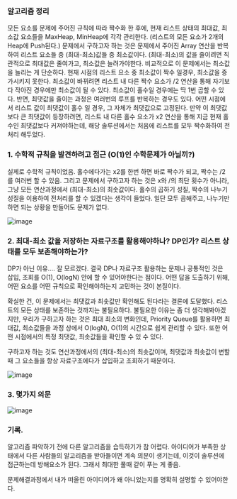 ### 알고리즘 정리

모든 요소를 문제에 주어진 규칙에 따라 짝수화 한 후에, 현재 리스트 상태의 최대값, 최소값 요소들을 MaxHeap, MinHeap에 각각 관리한다. (리스트의 모든 요소가 2개의 Heap에 Push된다.) 문제에서 구하고자 하는 것은 문제에서 주어진 Array 연산을 반복하여 리스트 요소들 중 (최대-최소)값들 중 최소값이다. (최대-최소)의 값을 줄이려면 직관적으로 최대값은 줄여가고, 최소값은 늘려가야한다. 비교적으로 이 문제에서는 최소값을 늘리는 게 단순하다. 현재 시점의 리스트 요소 중 최소값이 짝수 일경우, 최소값을 증가시키지 못한다. 최소값이 바뀌려면 리스트 내 다른 짝수 요소가 /2 연산을 통해 자기보다 작아진 경우에만 최소값이 될 수 있다. 최소값이 홀수일 경우에는 딱 1번 곱할 수 있다. 반면, 최댓값을 줄이는 과정은 여러번의 루프를 반복하는 경우도 있다. 어떤 시점에서 리스트 값이 최댓값이 홀수 일 경우, 그 자체가 최댓값으로 고정된다. 만약 이 최댓값보다 큰 최댓값이 등장하려면, 리스트 내 다른 홀수 요소가 x2 연산을 통해 지금 현재 홀수인 최댓값보다 커져야하는데, 해당 솔루션에서는 처음에 리스트를 모두 짝수화하여 전처리 해두었다.  


### 1. 수학적 규칙을 발견하려고 접근 (O(1)인 수학문제가 아닐끼?)

실제로 수학적 규칙이었음. 홀수에다가는 x2를 한번 하면 바로 짝수가 되고, 짝수는 /2 를 여러번 할 수 있음. 그리고 문제에서 구하고자 하는 것은 x와 /의 최단 횟수가 아니라, 그냥 모든 연산과정에서 (최대-최소)의 최솟값이다. 홀수의 곱하기 성질, 짝수의 나누기 성질을 이용하여 전처리를 할 수 있겠다는 생각이 들었다. 일단 모두 곱해주고, 나누기만 하면 되는 상황을 만들어도 문제가 없다.

![image](https://user-images.githubusercontent.com/16419202/221330396-bae13105-f457-4da0-86cd-7ae585d93f99.png)


### 2. 최대-최소 값을 저장하는 자료구조를 활용해야하나? DP인가? 리스트 상태를 모두 보존해야하는가?

DP가 아닌 이유.... 잘 모르겠다. 결국 DP나 자료구조 활용하는 문제나 공통적인 것은 삽입, 조회를 O(1), O(logN) 안에 할 수 있어야한다는 점이다. 어떤 답을 도출하기 위해, 어떤 요소를 어떤 규칙으로 확인해야하는지 고민하는 것이 본질이다. 

확실한 건, 이 문제에서는 최댓값과 최솟값만 확인해도 된다라는 결론에 도달했다. 리스트의 모든 상태를 보존하는 것까지는 불필요하다. 불필요한 이유는 좀 더 생각해봐야겠지만, 우리가 구하고자 하는 것은 최대 최소의 변화인데, Priority Queue를 활용하면 최대값, 최소값들을 과정 상에서 O(logN), O(1)의 시간으로 쉽게 관리할 수 있다. 또한 어떤 시점에서의 특정 최댓값, 최솟값들을 확인할 수 있 수 있다. 


구하고자 하는 것도 연산과정에서의 (최대-최소)의 최솟값이며, 최댓값과 최솟값이 변할 때 그 요소들을 항상 자료구조에다가 삽입하고 조회하기 때문이다.

![image](https://user-images.githubusercontent.com/16419202/221330484-4101b476-36ee-4a78-aac1-e2de0bf41bc8.png)


### 3. 몇가지 의문

![image](https://user-images.githubusercontent.com/16419202/221330640-f8807145-8555-4927-b4b2-1345bbce5ad1.png)



### 기록.

알고리즘 파악하기 전에 다른 알고리즘을 습득하기가 참 어렵다. 아이디어가 부족한 상태에서 다른 사람들의 알고리즘을 받아들이면 계속 의문이 생기는데, 이것이 솔루션에 접근하는데 방해요소가 된다. 그래서 최대한 풀때 같이 푸는 게 좋음. 


문제해결과정에서 내가 떠올린 아이디어가 왜 아니었는지를 명확히 설명할 수 있어야한다. 
